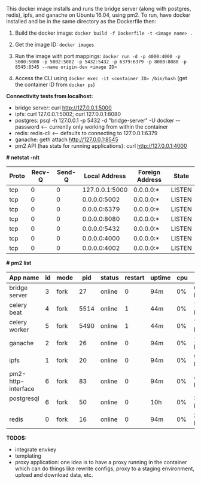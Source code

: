 This docker image installs and runs the bridge server (along with postgres, redis), ipfs, and ganache on Ubuntu 16.04, using pm2. To run, have docker installed and be in the same directory as the Dockerfile then:

1. Build the docker image:
`docker build -f Dockerfile -t <image name> .`

2. Get the image ID:
`docker images`

3. Run the image with port mappings:
`docker run -d -p 4000:4000 -p 5000:5000 -p 5002:5002 -p 5432:5432 -p 6379:6379 -p 8080:8080 -p 8545:8545 --name origin-dev <image ID>`

4. Access the CLI using `docker exec -it <container ID> /bin/bash` (get the container ID from `docker ps`)

**Connectivity tests from localhost:**
- bridge server: curl http://127.0.0.1:5000
- ipfs: curl 127.0.0.1:5002; curl 127.0.0.1:8080
- postgres:  psql -h 127.0.0.1 -p 5432 -d "bridge-server" -U docker --password <-- currently only working from within the container
- redis: redis-cli <-- defaults to connecting to 127.0.0.1:6379
- ganache: geth attach http://127.0.0.1:8545
- pm2 API (has stats for running applications): curl http://127.0.0.1:4000

**\# netstat -nlt**

|Proto  | Recv-Q |Send-Q |Local Address     |      Foreign Address      |   State      |
| ----- | ------ | ----- | ---------------- | ------------------------- | ------------ |
|tcp    |    0   |   0   | 127.0.0.1:5000   |       0.0.0.0:*           |    LISTEN    |
|tcp    |    0   |   0   | 0.0.0.0:5002     |       0.0.0.0:*           |    LISTEN    |
|tcp    |    0   |   0   | 0.0.0.0:6379     |       0.0.0.0:*           |    LISTEN    |    
|tcp    |    0   |   0   | 0.0.0.0:8080     |       0.0.0.0:*           |    LISTEN    |    
|tcp    |    0   |   0   | 0.0.0.0:5432     |       0.0.0.0:*           |    LISTEN    |    
|tcp    |    0   |   0   | 0.0.0.0:4000     |       0.0.0.0:*           |    LISTEN    |    
|tcp    |    0   |   0   | 0.0.0.0:4002     |       0.0.0.0:*           |    LISTEN    |    

**\# pm2 list**

| App name           | id | mode | pid  | status | restart | uptime | cpu | mem        | user | watching |
| ------------------ | -- | ----- | ---- | ------ | ------- | ------ | ---- | ---------- | ---- | -------- |
| bridge server      | 3  | fork | 27   | online | 0       | 94m    | 0%  | 64.8 MB    | root | disabled |
| celery beat        | 4  | fork | 5514 | online | 1       | 44m    | 0%  | 70.8 MB    | root | disabled |
| celery worker      | 5  | fork | 5490 | online | 1       | 44m    | 0%  | 70.8 MB    | root | disabled |
| ganache            | 2  | fork | 26   | online | 0       | 94m    | 0%  | 100.6 MB   | root | disabled |
| ipfs               | 1  | fork | 20   | online | 0       | 94m    | 0%  | 98.9 MB    | root | disabled |
| pm2-http-interface | 6  | fork | 83   | online | 0       | 94m    | 0%  | 45.0 MB    | root | disabled |
| postgresql         | 6  | fork | 50   | online | 0       | 10h    | 0%  | 3.2 MB     | root | disabled | 
| redis              | 0  | fork | 16   | online | 0       | 94m    | 0%  | 3.6 MB     | root | disabled |


**TODOS:**
- integrate envkey
- templating
- proxy application: one idea is to have a proxy running in the container which can do things like rewrite configs, proxy to a staging environment, upload and download data, etc.
